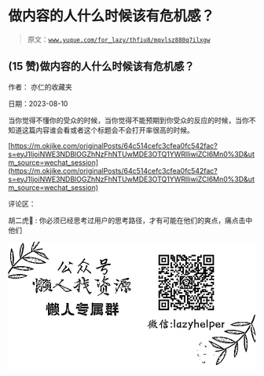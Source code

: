 # 做内容的人什么时候该有危机感？

> 原文：[`www.yuque.com/for_lazy/thfiu8/mqvlsz880q7ilxgw`](https://www.yuque.com/for_lazy/thfiu8/mqvlsz880q7ilxgw)



## (15 赞)做内容的人什么时候该有危机感？ 

作者： 亦仁的收藏夹 

日期：2023-08-10 

当你觉得不懂你的受众的时候，当你觉得不能预期到你受众的反应的时候，当你不知道这篇内容谁会看或者这个标题会不会打开率很高的时候。 

[https://m.okjike.com/originalPosts/64c514cefc3cfea0fc542fac?s=eyJ1IjoiNWE3NDBlOGZhNzFhNTUwMDE3OTQ1YWRlIiwiZCI6Mn0%3D&utm_source=wechat_session](https://m.okjike.com/originalPosts/64c514cefc3cfea0fc542fac?s=eyJ1IjoiNWE3NDBlOGZhNzFhNTUwMDE3OTQ1YWRlIiwiZCI6Mn0%3D&utm_source=wechat_session) 

评论区： 

胡二虎🐯 : 你必须已经思考过用户的思考路径，才有可能在他们的爽点，痛点击中他们 

![](img/894d30a529e7c37bcd3392323c99941c.png)  